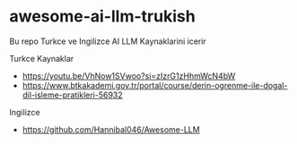 # awesome-ai-llm-trukish
Bu repo Turkce ve Ingilizce AI LLM Kaynaklarini icerir

Turkce Kaynaklar
- https://youtu.be/VhNow1SVwoo?si=zIzrG1zHhmWcN4bW
- https://www.btkakademi.gov.tr/portal/course/derin-ogrenme-ile-dogal-dil-isleme-pratikleri-56932

Ingilizce
- https://github.com/Hannibal046/Awesome-LLM
